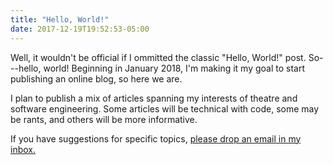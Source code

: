 ```yaml
---
title: "Hello, World!"
date: 2017-12-19T19:52:53-05:00
---
```


Well, it wouldn't be official if I ommitted the classic "Hello, World!" post.
So---hello, world! Beginning in January 2018, I'm making it my goal to start
publishing an online blog, so here we are.

I plan to publish a mix of articles spanning my interests of theatre and software
engineering. Some articles will be technical with code, some may be rants, and
others will be more informative.

If you have suggestions for specific topics, [please drop an email in my
inbox.](/contact/)
